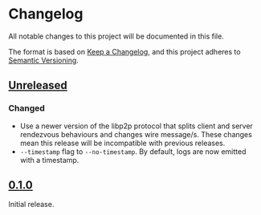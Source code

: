 # Changelog

All notable changes to this project will be documented in this file.

The format is based on [Keep a Changelog](https://keepachangelog.com/en/1.0.0/),
and this project adheres to [Semantic Versioning](https://semver.org/spec/v2.0.0.html).

## [Unreleased]

### Changed

- Use a newer version of the libp2p protocol that splits client and server rendezvous behaviours and changes wire message/s.
  These changes mean this release will be incompatible with previous releases.
- `--timestamp` flag to `--no-timestamp`.
  By default, logs are now emitted with a timestamp.

## [0.1.0]

Initial release.

[Unreleased]: https://github.com/comit-network/rendezvous-server/compare/0.1.0...HEAD
[0.1.0]: https://github.com/comit-network/rendezvous-server/compare/fba56c1...0.1.0

